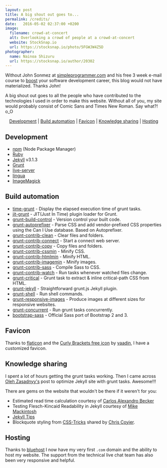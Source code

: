 ```yaml
---
layout: post
title: A big shout out goes to...
permalink: /credits/
date:   2016-05-02 02:37:00 +0200
image:
  filename: crowd-at-concert
  alt: Overlooking a crowd of people at a crowd-at-concert
  website: StockSnap.io
  url: https://stocksnap.io/photo/5FGWJW4Z5D
photographer:
  name: Nainoa Shizuru
  url: https://stocksnap.io/author/20302
---
```


Without John Sonmez at [simpleprogrammer.com](http://simpleprogrammer.com/)
and his free 3 week e-mail course to [boost](http://devcareerboost.com/blog-course/)
your software development career, this blog would not have materialized. Thanks John!

A big shout out goes to all the people who have contributed to the
technologies I used in order to make this website.
Without all of you, my site would probably consist of Comic Sans and
Times New Roman. Say what?! o_O

<p style="text-align:center">
  <a href="#development">Development</a> |
  <a href="#build-automation">Build automation</a> |
  <a href="#favicon">Favicon</a> |
  <a href="#knowledge-sharing">Knowledge sharing</a> |
  <a href="#hosting">Hosting</a>
</p>

## Development

* [npm](https://www.npmjs.com/) (Node Package Manager)
* [Ruby](https://www.ruby-lang.org/)
* [Jekyll](https://jekyllrb.com/) v3.1.3
* [Grunt](http://gruntjs.com/getting-started)
* [live-server](https://github.com/tapio/live-server)
* [lingua](https://github.com/dbalatero/lingua)
* [ImageMagick](http://www.imagemagick.org/script/binary-releases.php)

## Build automation

* [time-grunt](https://github.com/sindresorhus/time-grunt) - Display the elapsed execution time of grunt tasks.
* [jit-grunt](https://github.com/shootaroo/jit-grunt) - JIT(Just In Time) plugin loader for Grunt.
* [grunt-build-control](https://github.com/robwierzbowski/grunt-build-control) - Version control your built code.
* [grunt-autoprefixer](https://github.com/nDmitry/grunt-autoprefixer) - Parse CSS and add vendor-prefixed CSS properties using the Can I Use database. Based on Autoprefixer.
* [grunt-contrib-clean](https://github.com/gruntjs/grunt-contrib-clean) - Clear files and folders.
* [grunt-contrib-connect](https://github.com/gruntjs/grunt-contrib-connect) - Start a connect web server.
* [grunt-contrib-copy](https://github.com/gruntjs/grunt-contrib-copy) - Copy files and folders.
* [grunt-contrib-cssmin](https://github.com/gruntjs/grunt-contrib-cssmin) - Minify CSS.
* [grunt-contrib-htmlmin](https://github.com/gruntjs/grunt-contrib-htmlmin) - Minify HTML.
* [grunt-contrib-imagemin](https://github.com/gruntjs/grunt-contrib-imagemin) - Minify images.
* [grunt-contrib-sass](https://github.com/gruntjs/grunt-contrib-sass) - Compile Sass to CSS.
* [grunt-contrib-watch](https://github.com/gruntjs/grunt-contrib-watch) - Run tasks whenever watched files change.
* [grunt-critical](https://github.com/bezoerb/grunt-critical) - Grunt task to extract & inline critical-path CSS from HTML.
* [grunt-jekyll](https://github.com/dannygarcia/grunt-jekyll) - Straightforward grunt.js Jekyll plugin.
* [grunt-shell](https://github.com/sindresorhus/grunt-shell) - Run shell commands.
* [grunt-responsive-images](https://github.com/andismith/grunt-responsive-images/) - Produce images at different sizes for responsive websites.
* [grunt-concurrent](https://github.com/sindresorhus/grunt-concurrent) - Run grunt tasks concurrently.
* [bootstrap-sass](https://github.com/twbs/bootstrap-sass) - Official Sass port of Bootstrap 2 and 3.

## Favicon

Thanks to [flaticon](http://www.flaticon.com) and the
[Curly Brackets free icon](http://www.flaticon.com/free-icon/curly-brackets_106842)
by [vaadin](http://www.flaticon.com/authors/vaadin), I have a customized favicon.

## Knowledge sharing

I spent a lot of hours getting the grunt tasks working. Then I came across
[Oleh Zasadnyy's](http://o.zasadnyy.com/blog/optimized-jekyll-site-with-grunt/)
post to optimize Jekyll site with grunt tasks. Awesome!!!

There are gems on the website that wouldn't be there if it weren't for you:

* Estimated read time calculation courtesy of [Carlos Alexandro Becker](http://carlosbecker.com/posts/jekyll-reading-time-without-plugins)
* Testing Flesch-Kincaid Readability in Jekyll courtesy of [Mike Mackintosh](https://www.mikemackintosh.com/flesch-readability-in-jekyll/)
* [Jekyll Tips](http://jekyll.tips/)
* Blockquote styling from [CSS-Tricks](https://css-tricks.com/snippets/css/simple-and-nice-blockquote-styling/)
shared by [Chris Coyier](https://css-tricks.com/author/chriscoyier/).

## Hosting

Thanks to [bluehost](http://bluehost.com) I now have my very first `.com` domain and
the ability to host my website. The support from the technical live chat team
has also been very responsive and helpful.
